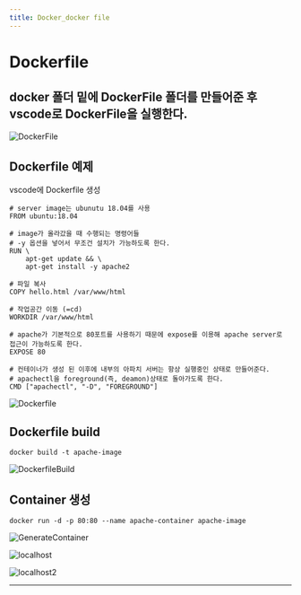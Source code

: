 ```yaml
---
title: Docker_docker file
---
```

# Dockerfile
## docker 폴더 밑에 DockerFile 폴더를 만들어준 후 vscode로 DockerFile을 실행한다.

![DockerFile](https://github.com/yyeongha/yyeongha.github.io/blob/main/assets/img/favicons/2024-4-16-docker/GenerateFolder.png?raw=true)


## Dockerfile 예제
vscode에 Dockerfile 생성

```
# server image는 ubunutu 18.04를 사용
FROM ubuntu:18.04 

# image가 올라갔을 때 수행되는 명령어들
# -y 옵션을 넣어서 무조건 설치가 가능하도록 한다.
RUN \
    apt-get update && \
    apt-get install -y apache2

# 파일 복사 
COPY hello.html /var/www/html

# 작업공간 이동 (=cd)
WORKDIR /var/www/html

# apache가 기본적으로 80포트를 사용하기 때문에 expose를 이용해 apache server로 접근이 가능하도록 한다.
EXPOSE 80 

# 컨테이너가 생성 된 이후에 내부의 아파치 서버는 항상 실행중인 상태로 만들어준다.
# apachectl을 foreground(즉, deamon)상태로 돌아가도록 한다.
CMD ["apachectl", "-D", "FOREGROUND"]
```

![Dockerfile](https://github.com/yyeongha/yyeongha.github.io/blob/main/assets/img/favicons/2024-4-16-docker/Dockerfile.png?raw=true)


## Dockerfile build
```
docker build -t apache-image
```

![DockerfileBuild](https://github.com/yyeongha/yyeongha.github.io/blob/main/assets/img/favicons/2024-4-16-docker/DockerfileBuild.png?raw=true)


## Container 생성
```
docker run -d -p 80:80 --name apache-container apache-image
```

![GenerateContainer](https://github.com/yyeongha/yyeongha.github.io/blob/main/assets/img/favicons/2024-4-16-docker/GenerateContainer.png?raw=true)

![localhost](https://github.com/yyeongha/yyeongha.github.io/blob/main/assets/img/favicons/2024-4-16-docker/localhost.png?raw=true)

![localhost2](https://github.com/yyeongha/yyeongha.github.io/blob/main/assets/img/favicons/2024-4-16-docker/localhost2.png?raw=true)

---